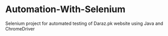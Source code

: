 # Automation-With-Selenium
Selenium project for automated testing of Daraz.pk website using Java and ChromeDriver
